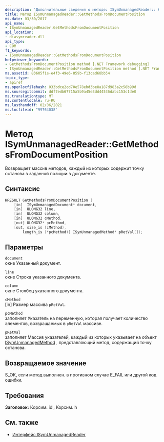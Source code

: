 ```yaml
---
description: 'Дополнительные сведения о методе: ISymUnmanagedReader:: Getmethodsfromdocumentposition-'
title: Метод ISymUnmanagedReader::GetMethodsFromDocumentPosition
ms.date: 03/30/2017
api_name:
- ISymUnmanagedReader.GetMethodsFromDocumentPosition
api_location:
- diasymreader.dll
api_type:
- COM
f1_keywords:
- ISymUnmanagedReader::GetMethodsFromDocumentPosition
helpviewer_keywords:
- GetMethodsFromDocumentPosition method [.NET Framework debugging]
- ISymUnmanagedReader::GetMethodsFromDocumentPosition method [.NET Framework debugging]
ms.assetid: 83605f1e-e4f3-49e6-859b-f13cad68bb54
topic_type:
- apiref
ms.openlocfilehash: 033bdce2cd70e578ebd3be8a187d983a2c58b99d
ms.sourcegitcommit: ddf7edb67715a5b9a45e3dd44536dabc153c1de0
ms.translationtype: MT
ms.contentlocale: ru-RU
ms.lasthandoff: 02/06/2021
ms.locfileid: "99764038"
---
```

# <a name="isymunmanagedreadergetmethodsfromdocumentposition-method"></a>Метод ISymUnmanagedReader::GetMethodsFromDocumentPosition

Возвращает массив методов, каждый из которых содержит точку останова в заданной позиции в документе.  
  
## <a name="syntax"></a>Синтаксис  
  
```cpp  
HRESULT GetMethodsFromDocumentPosition (  
    [in]  ISymUnmanagedDocument* document,  
    [in]  ULONG32 line,  
    [in]  ULONG32 column,  
    [in]  ULONG32 cMethod,  
    [out] ULONG32* pcMethod,  
    [out, size_is (cMethod),  
        length_is (*pcMethod)] ISymUnmanagedMethod* pRetVal[]);  
```  
  
## <a name="parameters"></a>Параметры  

 `document`  
 окне Указанный документ.  
  
 `line`  
 окне Строка указанного документа.  
  
 `column`  
 окне Столбец указанного документа.  
  
 `cMethod`  
 [in] Размер массива `pRetVal`.  
  
 `pcMethod`  
 заполняет Указатель на переменную, которая получает количество элементов, возвращаемых в `pRetVal` массиве.  
  
 `pRetVal`  
 заполняет Массив указателей, каждый из которых указывает на объект [ISymUnmanagedMethod](isymunmanagedmethod-interface.md) , представляющий метод, содержащий точку останова.  
  
## <a name="return-value"></a>Возвращаемое значение  

 S_OK, если метод выполнен. в противном случае E_FAIL или другой код ошибки.  
  
## <a name="requirements"></a>Требования  

 **Заголовок:** Корсим. idl, Корсим. h  
  
## <a name="see-also"></a>См. также

- [Интерфейс ISymUnmanagedReader](isymunmanagedreader-interface.md)
